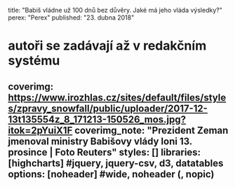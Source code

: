 title: "Babiš vládne už 100 dnů bez důvěry. Jaké má jeho vláda výsledky?"
perex: "Perex"
published: "23. dubna 2018"
# autoři se zadávají až v redakčním systému
coverimg: https://www.irozhlas.cz/sites/default/files/styles/zpravy_snowfall/public/uploader/2017-12-13t135554z_8_171213-150526_mos.jpg?itok=2pYuiX1F
coverimg_note: "Prezident Zeman jmenoval ministry Babišovy vlády loni 13. prosince | Foto Reuters"
styles: []
libraries: [highcharts] #jquery, jquery-csv, d3, datatables
options: [noheader] #wide, noheader (, nopic)
---

<div id="chart"></div>
